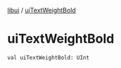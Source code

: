 [libui](index.md) / [uiTextWeightBold](./ui-text-weight-bold.md)

# uiTextWeightBold

`val uiTextWeightBold: UInt`